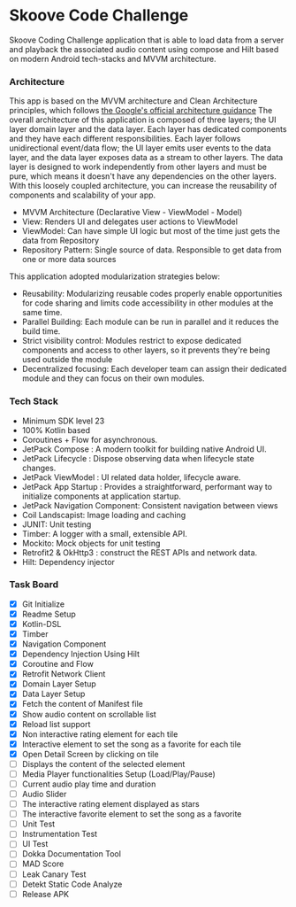 # Skoove Code Challenge

Skoove Coding Challenge application that is able to load data from a server and playback the associated audio content using compose and Hilt based on modern Android tech-stacks and MVVM architecture.

### Architecture

This app is based on the MVVM architecture and  Clean Architecture principles, which follows [the Google's official architecture guidance](https://developer.android.com/topic/architecture)
The overall architecture of this application is composed of three layers; the UI layer  domain layer and the data layer. Each layer has dedicated components and they have each different responsibilities.
Each layer follows unidirectional event/data flow; the UI layer emits user events to the data layer, and the data layer exposes data as a stream to other layers.
The data layer is designed to work independently from other layers and must be pure, which means it doesn't have any dependencies on the other layers.
With this loosely coupled architecture, you can increase the reusability of components and scalability of your app.

- MVVM Architecture (Declarative View - ViewModel - Model)
- View: Renders UI and delegates user actions to ViewModel
- ViewModel: Can have simple UI logic but most of the time just gets the data from Repository
- Repository Pattern: Single source of data. Responsible to get data from one or more data sources

This application adopted modularization strategies below:

- Reusability: Modularizing reusable codes properly enable opportunities for code sharing and limits code accessibility in other modules at the same time.
- Parallel Building: Each module can be run in parallel and it reduces the build time.
- Strict visibility control: Modules restrict to expose dedicated components and access to other layers, so it prevents they're being used outside the module
- Decentralized focusing: Each developer team can assign their dedicated module and they can focus on their own modules.

### Tech Stack

- Minimum SDK level 23
- 100% Kotlin based 
- Coroutines + Flow for asynchronous.
- JetPack Compose : A modern toolkit for building native Android UI.
- JetPack Lifecycle : Dispose observing data when lifecycle state changes.
- JetPack ViewModel : UI related data holder, lifecycle aware.
- JetPack App Startup : Provides a straightforward, performant way to initialize components at application startup.
- JetPack Navigation Component: Consistent navigation between views
- Coil Landscapist: Image loading and caching
- JUNIT: Unit testing
- Timber: A logger with a small, extensible API.
- Mockito: Mock objects for unit testing
- Retrofit2 & OkHttp3 : construct the REST APIs and network data.
- Hilt: Dependency injector

### Task Board

- [X] Git Initialize
- [X] Readme Setup
- [X] Kotlin-DSL
- [X] Timber
- [X] Navigation Component
- [X] Dependency Injection Using Hilt
- [X] Coroutine and Flow
- [X] Retrofit Network Client
- [X] Domain Layer Setup
- [X] Data Layer Setup
- [X] Fetch the content of Manifest file
- [X] Show audio content on scrollable list
- [X] Reload list support
- [X] Non interactive rating element for each tile
- [X] Interactive element to set the song as a favorite for each tile
- [X] Open Detail Screen by clicking on tile
- [ ] Displays the content of the selected element
- [ ] Media Player functionalities Setup (Load/Play/Pause)
- [ ] Current audio play time and duration
- [ ] Audio Slider
- [ ] The interactive rating element displayed as stars
- [ ] The interactive favorite element to set the song as a favorite
- [ ] Unit Test
- [ ] Instrumentation Test
- [ ] UI Test
- [ ] Dokka Documentation Tool
- [ ] MAD Score
- [ ] Leak Canary Test
- [ ] Detekt Static Code Analyze
- [ ] Release APK 
